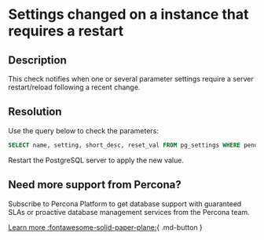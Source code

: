 # Settings changed on a instance that requires a restart

## Description

This check notifies when one or several parameter settings require a server restart/reload following a recent change.

## Resolution

Use the query below to check the parameters:

```sql
SELECT name, setting, short_desc, reset_val FROM pg_settings WHERE pending_restart IS true;
```

Restart the PostgreSQL server to apply the new value.

## Need more support from Percona?
Subscribe to Percona Platform to get database support with guaranteed SLAs or proactive database management services from the Percona team.

[Learn more :fontawesome-solid-paper-plane:](https://per.co.na/subscribe){ .md-button }
